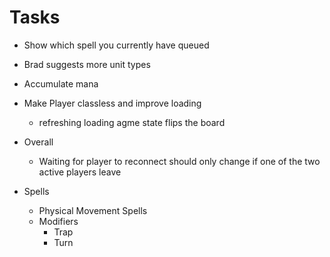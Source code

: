 # Tasks

- Show which spell you currently have queued
- Brad suggests more unit types
- Accumulate mana
- Make Player classless and improve loading

  - refreshing loading agme state flips the board

- Overall

  - Waiting for player to reconnect should only change if one of the two active players leave

- Spells
  - Physical Movement Spells
  - Modifiers
    - Trap
    - Turn
